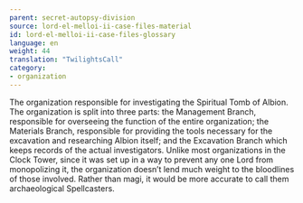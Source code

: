 ```yaml
---
parent: secret-autopsy-division
source: lord-el-melloi-ii-case-files-material
id: lord-el-melloi-ii-case-files-glossary
language: en
weight: 44
translation: "TwilightsCall"
category:
- organization
---
```


The organization responsible for investigating the Spiritual Tomb of Albion.
The organization is split into three parts: the Management Branch, responsible for overseeing the function of the entire organization; the Materials Branch, responsible for providing the tools necessary for the excavation and researching Albion itself; and the Excavation Branch which keeps records of the actual investigators.
Unlike most organizations in the Clock Tower, since it was set up in a way to prevent any one Lord from monopolizing it, the organization doesn’t lend much weight to the bloodlines of those involved. Rather than magi, it would be more accurate to call them archaeological Spellcasters.
